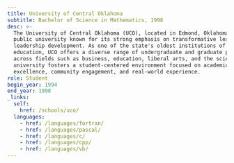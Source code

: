 ```yaml
---
title: University of Central Oklahoma
subtitle: Bachelor of Science in Mathematics, 1998
desc: >-
  The University of Central Oklahoma (UCO), located in Edmond, Oklahoma, is a
  public university known for its strong emphasis on transformative learning and
  leadership development. As one of the state's oldest institutions of higher
  education, UCO offers a diverse range of undergraduate and graduate programs
  across fields such as business, education, liberal arts, and the sciences. The
  university fosters a student-centered environment focused on academic
  excellence, community engagement, and real-world experience.
role: Student
begin_year: 1994
end_year: 1998
_links:
  self:
    href: /schools/uco/
  languages:
    - href: /languages/fortran/
    - href: /languages/pascal/
    - href: /languages/c/
    - href: /languages/cpp/
    - href: /languages/vb/
---
```

